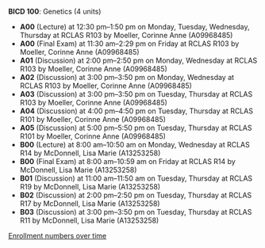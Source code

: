 **BICD 100**: Genetics (4 units)

- **A00** (Lecture) at 12:30 pm–1:50 pm on Monday, Tuesday, Wednesday, Thursday at RCLAS R103 by Moeller, Corinne Anne (A09968485)
- **A00** (Final Exam) at 11:30 am–2:29 pm on Friday at RCLAS R103 by Moeller, Corinne Anne (A09968485)
- **A01** (Discussion) at 2:00 pm–2:50 pm on Monday, Wednesday at RCLAS R103 by Moeller, Corinne Anne (A09968485)
- **A02** (Discussion) at 3:00 pm–3:50 pm on Monday, Wednesday at RCLAS R103 by Moeller, Corinne Anne (A09968485)
- **A03** (Discussion) at 3:00 pm–3:50 pm on Tuesday, Thursday at RCLAS R103 by Moeller, Corinne Anne (A09968485)
- **A04** (Discussion) at 4:00 pm–4:50 pm on Tuesday, Thursday at RCLAS R101 by Moeller, Corinne Anne (A09968485)
- **A05** (Discussion) at 5:00 pm–5:50 pm on Tuesday, Thursday at RCLAS R101 by Moeller, Corinne Anne (A09968485)
- **B00** (Lecture) at 8:00 am–10:50 am on Monday, Wednesday at RCLAS R14 by McDonnell, Lisa Marie (A13253258)
- **B00** (Final Exam) at 8:00 am–10:59 am on Friday at RCLAS R14 by McDonnell, Lisa Marie (A13253258)
- **B01** (Discussion) at 11:00 am–11:50 am on Tuesday, Thursday at RCLAS R19 by McDonnell, Lisa Marie (A13253258)
- **B02** (Discussion) at 2:00 pm–2:50 pm on Tuesday, Thursday at RCLAS R17 by McDonnell, Lisa Marie (A13253258)
- **B03** (Discussion) at 3:00 pm–3:50 pm on Tuesday, Thursday at RCLAS R11 by McDonnell, Lisa Marie (A13253258)

[Enrollment numbers over time](./BICD100.tsv)

